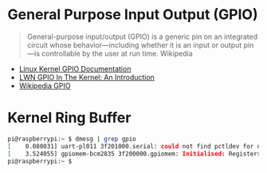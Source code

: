 # General Purpose Input Output (GPIO)

> General-purpose input/output (GPIO) is a generic pin on an integrated circuit whose behavior—including whether it is an input or output pin—is controllable by the user at run time. Wikipedia

- [Linux Kernel GPIO Documentation](https://www.kernel.org/doc/Documentation/gpio/)
- [LWN GPIO In The Kernel: An Introduction](https://lwn.net/Articles/532714/)
- [Wikipedia GPIO](https://en.wikipedia.org/wiki/General-purpose_input/output)

# Kernel Ring Buffer

```sh
pi@raspberrypi:~ $ dmesg | grep gpio
[    0.080031] uart-pl011 3f201000.serial: could not find pctldev for node /soc/gpio@7e200000/uart0_pins, deferring probe
[    3.524055] gpiomem-bcm2835 3f200000.gpiomem: Initialised: Registers at 0x3f200000
pi@raspberrypi:~ $ 
```